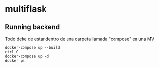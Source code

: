 # multiflask

## Running backend
Todo debe de estar dentro de una carpeta llamada "compose" en una MV
```
docker-compose up --build 
ctrl C 
docker-compose up -d
docker ps
```
